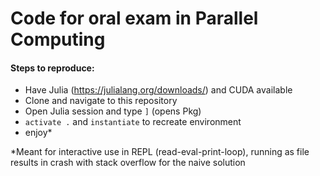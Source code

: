 # Code for oral exam in Parallel Computing

#### Steps to reproduce:
- Have Julia (https://julialang.org/downloads/) and CUDA available
- Clone and navigate to this repository
- Open Julia session and type `]` (opens Pkg)
- `activate .` and `instantiate` to recreate environment
- enjoy*



*Meant for interactive use in REPL (read-eval-print-loop), running as file results in crash with stack overflow for the naive solution